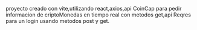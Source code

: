 proyecto creado con vite,utilizando react,axios,api CoinCap para pedir informacion de criptoMonedas en tiempo real con metodos get,api Reqres para un login usando metodos post y get.

